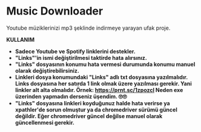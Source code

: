 # Music Downloader
Youtube müziklerinizi mp3 şeklinde indirmeye yarayan ufak proje.

**KULLANIM**
- **Sadece Youtube ve Spotify linklerini destekler.**
- **"Links"'in ismi değiştirilmesi taktirde hata alırsınız.**
- **"Links" dosyasının konumu hata vermesi durumunda konumu manuel olarak değiştirebilirsiniz.**
- **Linkleri dosya konumundaki "Links" adlı txt dosyasına yazılmalıdır. Links dosyasına her satırda 1 link olmak üzere yazılması gerekir. Yani linkler alt alta olmalıdır. Örnek: https://prnt.sc/1zpozcl Neden exe üzerinden yapmadın derseniz üşendim. 🙄🙄**
- **"Links" dosyasına linkleri koyduğunuz halde hata verirse ya xpathler'de sorun olmuştur ya da chromedriver sürümü güncel değildir. Eğer chromedriver güncel değilse manuel olarak güncellenmesi gerekir.**
